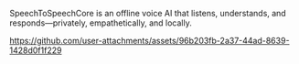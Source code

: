 SpeechToSpeechCore is an offline voice AI that listens, understands, and responds—privately, empathetically, and locally. 






https://github.com/user-attachments/assets/96b203fb-2a37-44ad-8639-1428d0f1f229


